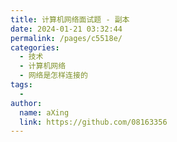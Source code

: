 ```yaml
---
title: 计算机网络面试题 - 副本
date: 2024-01-21 03:32:44
permalink: /pages/c5518e/
categories:
  - 技术
  - 计算机网络
  - 网络是怎样连接的
tags:
  - 
author: 
  name: aXing
  link: https://github.com/08163356
---
```

<!-- more -->
